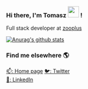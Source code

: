 ### Hi there, I'm Tomasz <img src="https://media.giphy.com/media/hvRJCLFzcasrR4ia7z/giphy.gif" width="30px"> !

Full stack developer at [zooplus](https://github.com/zooplus)

[![Anurag's github stats](https://github-readme-stats.vercel.app/api?username=tomekz&count_private=true&show_icons=true&theme=react)](https://github.com/tomekz)

### Find me elsewhere 🌎

[📫: Home page](https://tomekz.dev)
[🐦: Twitter](https://twitter.com/tomek_zadrozny) <br>
[💼: LinkedIn](https://www.linkedin.com/in/tzadrozny/) <br>


